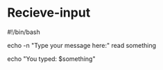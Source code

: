 # Recieve-input
#!/bin/bash

echo -n "Type your message here:"
read something

echo "You typed: $something"
